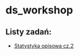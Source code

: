 # ds_workshop

## Listy zadań:

- [Statystyka opisowa cz.2](excercises/013_StatystykaOpisowaZadania.md) 

